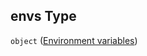 ## envs Type

`object` ([Environment variables](fluence-properties-services-service-config-properties-overrides-module-overrides-properties-environment-variables.md))
